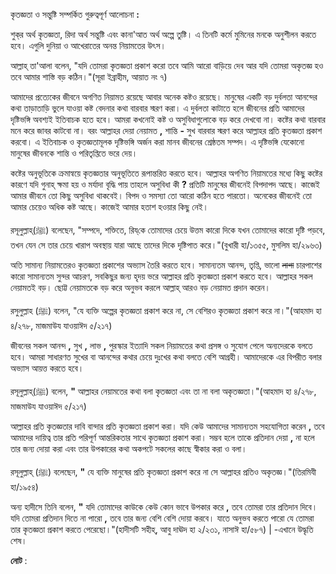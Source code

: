 
কৃতজ্ঞতা ও সন্তুষ্টি সম্পর্কিত গুরুত্বপূর্ণ আলোচনা **:**

শুক্‌র অর্থ কৃতজ্ঞতা, রিদা অর্থ সন্তুষ্টি এবং কানা&#39;আত অর্থ অল্পে তুষ্টি। এ তিনটি কর্মে মুমিনের মনকে অনুশীলন করতে হবে। এগুলি দুনিয়া ও আখেরাতের অনন্ত নিয়ামতের উৎস।

আল্লাহ্‌ তা&#39;আলা বলেন, &quot;যদি তোমরা কৃতজ্ঞতা প্রকাশ করো তবে আমি আরো বাড়িয়ে দেব আর যদি তোমরা অকৃতজ্ঞ হও তবে আমার শাস্তি বড় কঠিন।&quot;(সূরা ইব্রাহীম, আয়াত নং ৭)

আমাদের প্রত্যেকের জীবনে অগণিত নিয়ামত রয়েছে আবার অনেক কষ্টও রয়েছে। মানুষের একটি বড় দুর্বলতা আনন্দের কথা তাড়াতাড়ি ভুলে যাওয়া কষ্ট বেদনার কথা বারবার স্মরণ করা। এ দুর্বলতা কাটাতে হলে জীবনের প্রতি আমাদের দৃষ্টিভঙ্গি অবশ্যই ইতিবাচক হতে হবে। আমরা কখনোই কষ্ট ও অসুবিধাগুলোকে বড় করে দেখবো না। কষ্টের কথা বারবার মনে করে জাবর কাটবো না। বরং আল্লাহর দেয়া নেয়ামত **,** শান্তি **-** সুখ বারবার স্মরণ করে আল্লাহর প্রতি কৃতজ্ঞতা প্রকাশ করবো। এ ইতিবাচক ও কৃতজ্ঞতামূলক দৃষ্টিভঙ্গি অর্জন করা মানব জীবনের শ্রেষ্ঠতম সম্পদ। এ দৃষ্টিভঙ্গি যেকোনো মানুষের জীবনকে শান্তি ও পরিতৃপ্তিতে ভরে দেয়।

কষ্টের অনুভূতিকে ক্রমান্বয়ে কৃতজ্ঞতার অনুভূতিতে রূপান্তরিত করতে হবে। আল্লাহর অগণিত নিয়ামতের মধ্যে কিছু কষ্টের কারণে যদি গুনাহ্‌ ক্ষমা হয় ও মর্যাদা বৃদ্ধি পায় তাহলে অসুবিধা কী **?** প্রতিটি মানুষের জীবনেই বিপদাপদ আছে। কাজেই আমার জীবনে তো কিছু অসুবিধা থাকবেই। বিপদ ও সমস্যা তো আরো কঠিন হতে পারতো। অনেকের জীবনেই তো আমার চেয়েও অধিক কষ্ট আছে। কাজেই আমার হতাশ হওয়ার কিছু নেই।

রসূলুল্লাহ্‌(ﷺ) বলেছেন, &quot;সম্পদে, শক্তিতে, রিয্‌কে তোমাদের চেয়ে উত্তম কারো দিকে যখন তোমাদের কারো দৃষ্টি পড়বে, তখন যেন সে তার চেয়ে খারাপ অবস্থায় যারা আছে তাদের দিকে দৃষ্টিপাত করে।&quot;(বুখারী হা/১৩৫৫, মুসলিম হা/২৯৬৩)

অতি সামান্য নিয়ামতেরও কৃতজ্ঞতা প্রকাশের অভ্যাস তৈরি করতে হবে। সামান্যতম আনন্দ, তৃপ্তি, ভালো ~~লাগা~~ চারপাশের কারো সামান্যতম সুন্দর আচরণ, সবকিছুর জন্য হৃদয় ভরে আল্লাহর প্রতি কৃতজ্ঞতা প্রকাশ করতে হবে। আল্লাহর সকল নেয়ামতই বড়। ছোট্ট নেয়ামতকে বড় করে অনুভব করলে আল্লাহ্‌ আরও বড় নেয়ামত প্রদান করেন।

রসুলুল্লাহ (ﷺ) বলেন, &quot;যে ব্যক্তি অল্পের কৃতজ্ঞতা প্রকাশ করে না, সে বেশিরও কৃতজ্ঞতা প্রকাশ করে না।&quot;(আহমাদ হা ৪/২৭৮, মাজমাউয যাওয়াঈদ ৫/২১৭)

জীবনের সকল আনন্দ **,** সুখ **,** লাভ **,** পুরস্কার ইত্যাদি সকল নিয়ামতের কথা প্রসঙ্গ ও সুযোগ পেলে অন্যদেরকে বলতে হবে। আমরা সাধারণত সুখের বা আনন্দের কথার চেয়ে দুঃখের কথা বলতে বেশি আগ্রহী। আমাদেরকে এর বিপরীত বলার অভ্যাস আয়ত্ত করতে হবে।

রসূলুল্লাহ্‌(ﷺ) বলেন, **&quot;** আল্লাহর নেয়ামতের কথা বলা কৃতজ্ঞতা এবং তা না বলা অকৃতজ্ঞতা।&quot;(আহমাদ হা ৪/২৭৮, মাজমাউয যাওয়াঈদ ৫/২১৭)

আল্লাহর প্রতি কৃতজ্ঞতার দাবি বান্দার প্রতি কৃতজ্ঞতা প্রকাশ করা। যদি কেউ আমাদের সামান্যতম সহযোগিতা করেন **,** তবে আমাদের দায়িত্ব তার প্রতি পরিপূর্ণ আন্তরিকতার সাথে কৃতজ্ঞতা প্রকাশ করা। সম্ভব হলে তাকে প্রতিদান দেয়া **,** না হলে তার জন্য দোয়া করা এবং তার উপকারের কথা অকপটে সকলের কাছে স্বীকার করা ও বলা।

রসূলুল্লাহ্‌ (ﷺ) বলেছেন, **&quot;** যে ব্যক্তি মানুষের প্রতি কৃতজ্ঞতা প্রকাশ করে না সে আল্লাহর প্রতিও অকৃতজ্ঞ।&quot;(তিরমিযী হা/১৯৫৪)

অন্য হাদীসে তিনি বলেন, **&quot;** যদি তোমাদের কাউকে কেউ কোন ভাবে উপকার করে **,** তবে তোমরা তার প্রতিদান দিবে। যদি তোমরা প্রতিদান দিতে না পারো **,** তবে তার জন্য বেশি বেশি দোয়া করবে। যাতে অনুভব করতে পারো যে তোমরা তার কৃতজ্ঞতা প্রকাশ করতে পেরেছো।&quot;(হাদীসটি সহীহ্‌, আবু দাঊদ হা ২/২৩১, নাসাঈ হা/৫৮৭) | -এখানে উদ্ধৃতি শেষ।

**নোট** :
